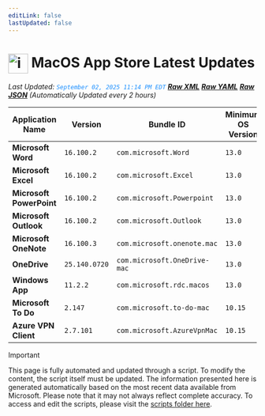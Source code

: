 ```yaml
---
editLink: false
lastUpdated: false
---
```

# <img src="/images/App_Store_logo.png" alt="image" width="40" style="vertical-align: middle; display: inline-block;" /> MacOS App Store Latest Updates

<span class="extra-small">_Last Updated: <code style="color : dodgerblue">September 02, 2025 11:14 PM EDT</code> [**_Raw XML_**](https://github.com/cocopuff2u/MOFA/blob/main/latest_raw_files/macos_appstore_latest.xml) [**_Raw YAML_**](https://github.com/cocopuff2u/MOFA/blob/main/latest_raw_files/macos_appstore_latest.yaml) [**_Raw JSON_**](https://github.com/cocopuff2u/MOFA/blob/main/latest_raw_files/macos_appstore_latest.json)
 (Automatically Updated every 2 hours)_</span>

| Application Name | Version | Bundle ID | Minimum OS Version | Icon |
|------------------|---------|-----------|-------------------|------|
| **Microsoft Word** | `16.100.2` | `com.microsoft.Word` | `13.0` | <img src='https://is1-ssl.mzstatic.com/image/thumb/Purple211/v4/57/85/53/578553c4-58a0-953f-1a03-d9546366f3c4/MSWD.png/512x512bb.png' width='25%' height='25%' /> |
| **Microsoft Excel** | `16.100.2` | `com.microsoft.Excel` | `13.0` | <img src='https://is1-ssl.mzstatic.com/image/thumb/Purple221/v4/df/39/11/df3911d9-6c2e-c161-12de-39a31e948d91/XCEL.png/512x512bb.png' width='25%' height='25%' /> |
| **Microsoft PowerPoint** | `16.100.2` | `com.microsoft.Powerpoint` | `13.0` | <img src='https://is1-ssl.mzstatic.com/image/thumb/Purple211/v4/b1/6a/61/b16a61fb-a449-63ea-264b-69fb1e7bdde2/PPT3.png/512x512bb.png' width='25%' height='25%' /> |
| **Microsoft Outlook** | `16.100.2` | `com.microsoft.Outlook` | `13.0` | <img src='https://is1-ssl.mzstatic.com/image/thumb/Purple211/v4/ff/98/04/ff98042f-7f01-a49a-3ad5-48d25664fc73/Outlook.png/512x512bb.png' width='25%' height='25%' /> |
| **Microsoft OneNote** | `16.100.3` | `com.microsoft.onenote.mac` | `13.0` | <img src='https://is1-ssl.mzstatic.com/image/thumb/Purple221/v4/2e/d3/cc/2ed3cc29-cf19-dc9f-2ef3-2ab72dbe9fe1/OneNote.png/512x512bb.png' width='25%' height='25%' /> |
| **OneDrive** | `25.140.0720` | `com.microsoft.OneDrive-mac` | `13.0` | <img src='https://is1-ssl.mzstatic.com/image/thumb/Purple221/v4/a1/e8/a1/a1e8a1f0-2f03-2bdc-24dd-a58d8c1ae7d9/OneDrive.png/512x512bb.png' width='25%' height='25%' /> |
| **Windows App** | `11.2.2` | `com.microsoft.rdc.macos` | `13.0` | <img src='https://is1-ssl.mzstatic.com/image/thumb/Purple211/v4/c7/2f/49/c72f4946-41be-9d6f-bf69-edb23bf9e5c0/AppIcon-0-0-85-220-0-0-4-0-2x.png/512x512bb.png' width='25%' height='25%' /> |
| **Microsoft To Do** | `2.147` | `com.microsoft.to-do-mac` | `10.15` | <img src='https://is1-ssl.mzstatic.com/image/thumb/Purple211/v4/27/bf/cf/27bfcf9c-3196-e934-6429-fe256e90aac2/AppIcon-Release-0-85-220-0-4-2x-sRGB.png/512x512bb.png' width='25%' height='25%' /> |
| **Azure VPN Client** | `2.7.101` | `com.microsoft.AzureVpnMac` | `10.15` | <img src='https://is1-ssl.mzstatic.com/image/thumb/Purple221/v4/23/60/df/2360df4b-4ac5-4480-bb3e-4f59df6c3e64/AppIcon-85-220-0-4-0-0-2x-0-0.png/512x512bb.png' width='25%' height='25%' /> |

> [!IMPORTANT]
> This page is fully automated and updated through a script. To modify the content, the script itself must be updated. The information presented here is generated automatically based on the most recent data available from Microsoft. Please note that it may not always reflect complete accuracy. To access and edit the scripts, please visit the [scripts folder here](https://github.com/cocopuff2u/MOFA_WEBSITE/tree/main/update_readme_scripts).
